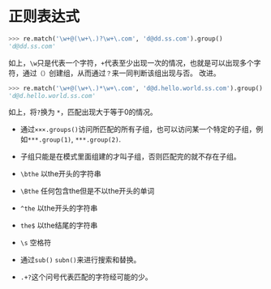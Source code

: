 # 正则表达式

```python
>>> re.match('\w+@(\w+\.)?\w+\.com', 'd@dd.ss.com').group()
'd@dd.ss.com'
```

如上，`\w`只是代表一个字符，`+`代表至少出现一次的情况，也就是可以出现多个字符，通过`（）`创建组，从而通过`？`来一同判断该组出现与否。
改进。

```python
>>> re.match('\w+@(\w+\.)*\w+\.com', 'd@d.hello.world.ss.com').group()
'd@d.hello.world.ss.com'
```

如上，将`?`换为 `*`，匹配出现大于等于0的情况。

- 通过`×××.groups()`访问所匹配的所有子组，也可以访问某一个特定的子组，例如`***.group(1)`, `***.group(2)`.
- 子组只能是在模式里面组建的才叫子组，否则匹配完的就不存在子组。
- `\bthe` 以the开头的字符串
- `\Bthe` 任何包含the但是不以the开头的单词
- `^the` 以the开头的字符串
- `the$` 以the结尾的字符串
- `\s` 空格符

- 通过`sub()` `subn()`来进行搜索和替换。
- `.+?`这个问号代表匹配的字符经可能的少。
